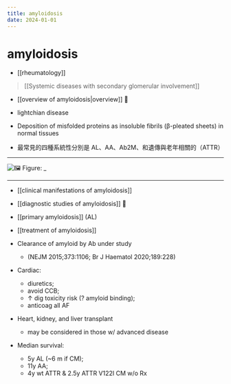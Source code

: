 ```yaml
---
title: amyloidosis
date: 2024-01-01
---
```


# amyloidosis

- [[rheumatology]]

> [[Systemic diseases with secondary glomerular involvement]]

- [[overview of amyloidosis|overview]] 󰒖

- lightchian disease
- Deposition of misfolded proteins as insoluble fibrils (β-pleated sheets) in normal tissues
- 最常見的四種系統性分別是 AL、AA、Ab2M、和遺傳與老年相關的（ATTR）

---

![🖼️ Figure: _](https://i.imgur.com/m7pkAYA.png)

---

- [[clinical manifestations of amyloidosis]]
- [[diagnostic studies of amyloidosis]] 󰒗
- [[primary amyloidosis]] (AL)
- [[treatment of amyloidosis]]

- Clearance of amyloid by Ab under study
  - (NEJM 2015;373:1106; Br J Haematol 2020;189:228)
- Cardiac:
  - diuretics;
  - avoid CCB;
  - ↑ dig toxicity risk (? amyloid binding);
  - anticoag all AF
- Heart, kidney, and liver transplant
  - may be considered in those w/ advanced disease
- Median survival:
  - 5y AL (~6 m if CM);
  - 11y AA;
  - 4y wt ATTR & 2.5y ATTR V122I CM w/o Rx
